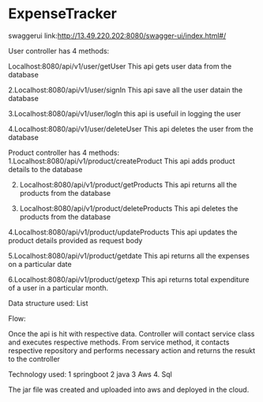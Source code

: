 # ExpenseTracker

swaggerui link:http://13.49.220.202:8080/swagger-ui/index.html#/

User controller has 4 methods:

Localhost:8080/api/v1/user/getUser 
This api gets user data from the database


2.Localhost:8080/api/v1/user/signIn
This api save all the user datain the database

3.Localhost:8080/api/v1/user/logIn
this api is usefuil in logging the user

4.Localhost:8080/api/v1/user/deleteUser
This api deletes the user from the database

Product controller has 4 methods:
1.Localhost:8080/api/v1/product/createProduct
This api adds product details to the database

2. Localhost:8080/api/v1/product/getProducts
This api returns all the products from the database

3. Localhost:8080/api/v1/product/deleteProducts
This api deletes the products from the database

4.Localhost:8080/api/v1/product/updateProducts
This api updates the product details provided as request body

5.Localhost:8080/api/v1/product/getdate
This api returns all the expenses on a particular date

6.Localhost:8080/api/v1/product/getexp
This api returns total expenditure of a user in a particular month.

Data structure used: List

Flow:

Once the api is hit with respective data. Controller will contact service class and executes respective methods. From service method, it contacts respective repository and performs necessary action and returns the resukt to the controller

Technology used: 1 springboot 2 java 3 Aws 4. Sql

The jar file was created and uploaded into aws and deployed in the cloud.
